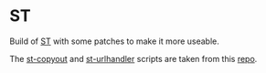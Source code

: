 # ST 

Build of [ST](https://st.suckless.org/) with some patches to make it more useable.

The [st-copyout](st-copyout) and [st-urlhandler](st-urlhandler) scripts are taken from this [repo](https://github.com/LukeSmithxyz/st).
